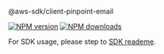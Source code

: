 @aws-sdk/client-pinpoint-email

[![NPM version](https://img.shields.io/npm/v/@aws-sdk/client-pinpoint-email/beta.svg)](https://www.npmjs.com/package/@aws-sdk/client-pinpoint-email)
[![NPM downloads](https://img.shields.io/npm/dm/@aws-sdk/client-pinpoint-email.svg)](https://www.npmjs.com/package/@aws-sdk/client-pinpoint-email)

For SDK usage, please step to [SDK reademe](https://github.com/aws/aws-sdk-js-v3).
